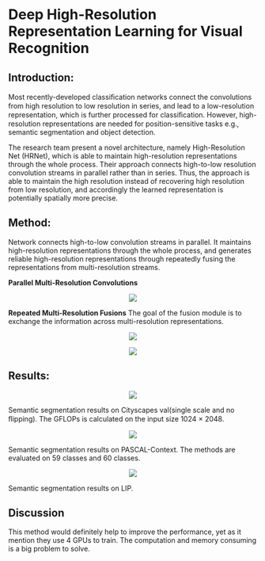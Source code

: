 # Deep High-Resolution Representation Learning for Visual Recognition

## Introduction:

Most recently-developed classiﬁcation networks connect the convolutions from high resolution to low resolution in series, and lead to a low-resolution representation, which is further processed for classiﬁcation. However, high-resolution representations are needed for position-sensitive tasks e.g., semantic segmentation and object detection.  
  

The research team  present a novel architecture, namely High-Resolution Net (HRNet), which is able to maintain high-resolution representations through the whole process. Their approach connects high-to-low resolution convolution streams in parallel rather than in series. Thus, the approach is able to maintain the high resolution instead of recovering high resolution from low resolution, and accordingly the learned representation is potentially spatially more precise.

## Method:

Network connects high-to-low convolution streams in parallel. It maintains high-resolution representations through the whole process, and generates reliable
high-resolution representations through repeatedly fusing the representations from multi-resolution streams.

**Parallel Multi-Resolution Convolutions**
<p align="center">
  <img src="./figure/HRnet1.PNG"><br>
</p>

**Repeated Multi-Resolution Fusions**
The goal of the fusion module is to exchange the information across multi-resolution representations. 

<p align="center">
  <img src="./figure/HRnet2.PNG"><br>
</p>

<p align="center">
  <img src="./figure/HRnet3.PNG"><br>
</p>

## Results:

<p align="center">
  <img src="./figure/HRnet4.PNG"><br>
</p>
Semantic segmentation results on Cityscapes val(single scale and no ﬂipping). The GFLOPs is calculated on the input size 1024 × 2048.

<p align="center">
  <img src="./figure/HRnet5.PNG"><br>
</p>
Semantic segmentation results on PASCAL-Context. The methods are evaluated on 59 classes and 60 classes.

<p align="center">
  <img src="./figure/HRnet6.PNG"><br>
</p>
Semantic segmentation results on LIP. 

## Discussion

This method would definitely help to improve the performance, yet as it mention they use 4 GPUs to train. 
The computation and memory consuming is a big problem to solve. 


